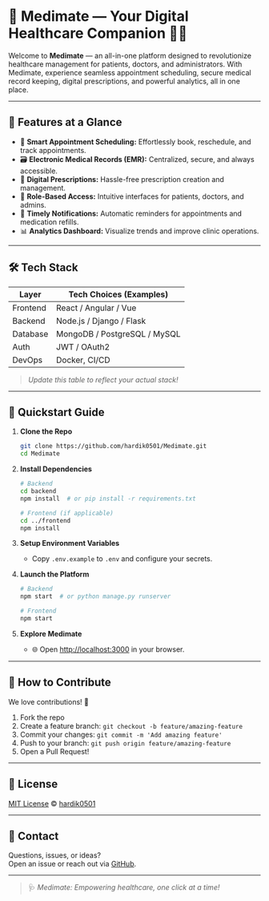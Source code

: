 # 🌟 Medimate — Your Digital Healthcare Companion 🏥💡

Welcome to **Medimate** — an all-in-one platform designed to revolutionize healthcare management for patients, doctors, and administrators. With Medimate, experience seamless appointment scheduling, secure medical record keeping, digital prescriptions, and powerful analytics, all in one place.

---

## 🚀 Features at a Glance

- 📆 **Smart Appointment Scheduling:** Effortlessly book, reschedule, and track appointments.
- 🗃️ **Electronic Medical Records (EMR):** Centralized, secure, and always accessible.
- 💊 **Digital Prescriptions:** Hassle-free prescription creation and management.
- 👥 **Role-Based Access:** Intuitive interfaces for patients, doctors, and admins.
- 🔔 **Timely Notifications:** Automatic reminders for appointments and medication refills.
- 📊 **Analytics Dashboard:** Visualize trends and improve clinic operations.

---

## 🛠️ Tech Stack

| Layer      | Tech Choices (Examples)         |
|------------|---------------------------------|
| Frontend   | React / Angular / Vue           |
| Backend    | Node.js / Django / Flask        |
| Database   | MongoDB / PostgreSQL / MySQL    |
| Auth       | JWT / OAuth2                    |
| DevOps     | Docker, CI/CD                   |

> _*Update this table to reflect your actual stack!*_

---

## 🏁 Quickstart Guide

1. **Clone the Repo**
    ```bash
    git clone https://github.com/hardik0501/Medimate.git
    cd Medimate
    ```

2. **Install Dependencies**
    ```bash
    # Backend
    cd backend
    npm install  # or pip install -r requirements.txt

    # Frontend (if applicable)
    cd ../frontend
    npm install
    ```

3. **Setup Environment Variables**
    - Copy `.env.example` to `.env` and configure your secrets.

4. **Launch the Platform**
    ```bash
    # Backend
    npm start  # or python manage.py runserver

    # Frontend
    npm start
    ```

5. **Explore Medimate**
    - 🌐 Open [http://localhost:3000](http://localhost:3000) in your browser.

---

## 🤝 How to Contribute

We love contributions! 🚀

1. Fork the repo
2. Create a feature branch: `git checkout -b feature/amazing-feature`
3. Commit your changes: `git commit -m 'Add amazing feature'`
4. Push to your branch: `git push origin feature/amazing-feature`
5. Open a Pull Request!

---

## 📜 License

[MIT License](LICENSE) © [hardik0501](https://github.com/hardik0501)

---

## 💬 Contact

Questions, issues, or ideas?  
Open an issue or reach out via [GitHub](https://github.com/hardik0501).

---

> 🩺 _Medimate: Empowering healthcare, one click at a time!_







